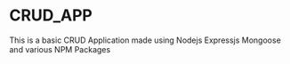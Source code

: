 # CRUD_APP
 This is a basic CRUD Application made using Nodejs Expressjs Mongoose and various NPM Packages
